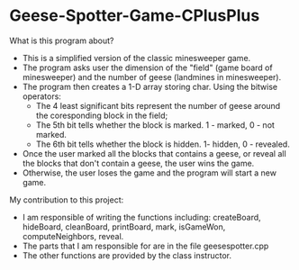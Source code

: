 # Geese-Spotter-Game-CPlusPlus

What is this program about?
- This is a simplified version of the classic minesweeper game.
- The program asks user the dimension of the "field" (game board of minesweeper) and the number of geese (landmines in minesweeper).
- The program then creates a 1-D array storing char. Using the bitwise operators:
    - The 4 least significant bits represent the number of geese around the coresponding block in the field; 
    - The 5th bit tells whether the block is marked. 1 - marked, 0 - not marked.
    - The 6th bit tells whether the block is hidden. 1- hidden, 0 - revealed.
- Once the user marked all the blocks that contains a geese, or reveal all the blocks that don't contain a geese, the user wins the game.
- Otherwise, the user loses the game and the program will start a new game.


My contribution to this project:
- I am responsible of writing the functions including: createBoard, hideBoard, cleanBoard, printBoard, mark, isGameWon, computeNeighbors, reveal.
- The parts that I am responsible for are in the file geesespotter.cpp
- The other functions are provided by the class instructor.
